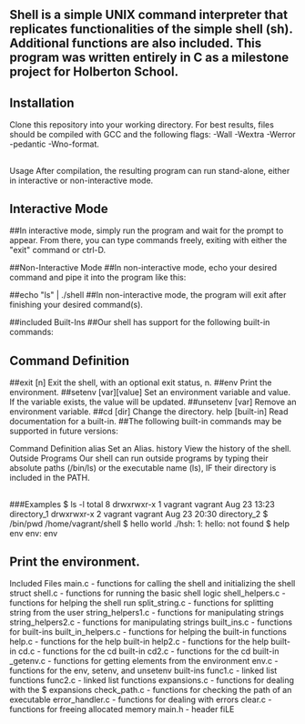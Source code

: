 ##  Shell is a simple UNIX command interpreter that replicates functionalities of the simple shell (sh). Additional functions are also included. This program was written entirely in C as a milestone project for Holberton School.

## Installation
Clone this repository into your working directory. For best results, files should be compiled with GCC and the following flags: -Wall -Wextra -Werror -pedantic -Wno-format.
##
Usage
After compilation, the resulting program can run stand-alone, either in interactive or non-interactive mode.

## Interactive Mode
##In interactive mode, simply run the program and wait for the prompt to appear. From there, you can type commands freely, exiting with either the "exit" command or ctrl-D.

##Non-Interactive Mode
##In non-interactive mode, echo your desired command and pipe it into the program like this:

##echo "ls" | ./shell
##In non-interactive mode, the program will exit after finishing your desired command(s).

##included Built-Ins
##Our shell has support for the following built-in commands:
##
## Command	Definition
##exit [n]	Exit the shell, with an optional exit status, n.
##env	Print the environment.
##setenv [var][value]	Set an environment variable and value. If the variable exists, the value will be updated.
##unsetenv [var]	Remove an environment variable.
##cd [dir]	Change the directory.
help [built-in]	Read documentation for a built-in.
##The following built-in commands may be supported in future versions:

Command	Definition
alias	Set an Alias.
history	View the history of the shell.
Outside Programs
Our shell can run outside programs by typing their absolute paths (/bin/ls) or the executable name (ls), IF their directory is included in the PATH.
##
###Examples
$ ls -l
total 8
drwxrwxr-x 1 vagrant vagrant Aug 23 13:23 directory_1
drwxrwxr-x 2 vagrant vagrant Aug 23 20:30 directory_2
$ /bin/pwd
/home/vagrant/shell
$ hello world
./hsh: 1: hello: not found
$ help env
env: env
##	Print the environment.
Included Files
main.c - functions for calling the shell and initializing the shell struct
shell.c - functions for running the basic shell logic
shell_helpers.c - functions for helping the shell run
split_string.c - functions for splitting string from the user
string_helpers1.c - functions for manipulating strings
string_helpers2.c - functions for manipulating strings
built_ins.c - functions for built-ins
built_in_helpers.c - functions for helping the built-in functions
help.c - functions for the help built-in
help2.c - functions for the help built-in
cd.c - functions for the cd built-in
cd2.c - functions for the cd built-in
_getenv.c - functions for getting elements from the environment
env.c - functions for the env, setenv, and unsetenv built-ins
func1.c - linked list functions
func2.c - linked list functions
expansions.c - functions for dealing with the $ expansions
check_path.c - functions for checking the path of an executable
error_handler.c - functions for dealing with errors
clear.c - functions for freeing allocated memory
main.h - header fiLE 
